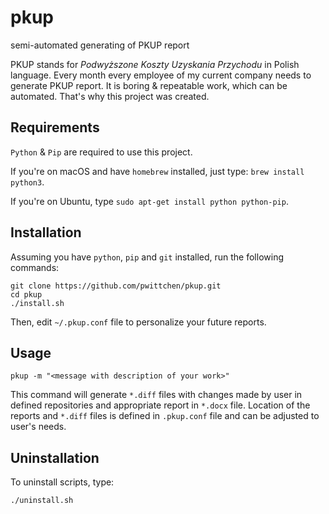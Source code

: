pkup
====
semi-automated generating of PKUP report

PKUP stands for *Podwyższone Koszty Uzyskania Przychodu* in Polish language. Every month every employee of my current company needs to generate PKUP report. It is boring & repeatable work, which can be automated. That's why this project was created.

Requirements
------------
`Python` & `Pip` are required to use this project.

If you're on macOS and have `homebrew` installed, just type: `brew install python3`.

If you're on Ubuntu, type `sudo apt-get install python python-pip`.

Installation
------------

Assuming you have `python`, `pip` and `git` installed, run the following commands:

```shell
git clone https://github.com/pwittchen/pkup.git
cd pkup
./install.sh
```

Then, edit `~/.pkup.conf` file to personalize your future reports.

Usage
-----

```shell
pkup -m "<message with description of your work>"
```

This command will generate `*.diff` files with changes made by user in defined repositories and appropriate report in `*.docx` file. Location of the reports and `*.diff` files is defined in `.pkup.conf` file and can be adjusted to user's needs.

Uninstallation
--------------

To uninstall scripts, type:

```shell
./uninstall.sh
```
